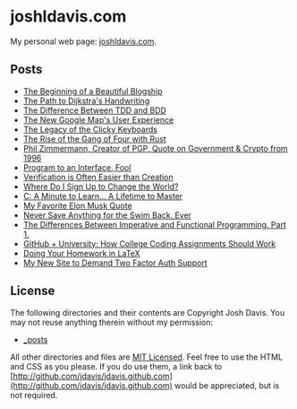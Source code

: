 joshldavis.com
==============

My personal web page: [joshldavis.com](http://joshldavis.com).

## Posts

- [The Beginning of a Beautiful Blogship][post1]
- [The Path to Dijkstra's Handwriting][post2]
- [The Difference Between TDD and BDD][post3]
- [The New Google Map's User Experience][post4]
- [The Legacy of the Clicky Keyboards][post5]
- [The Rise of the Gang of Four with Rust][post6]
- [Phil Zimmermann, Creator of PGP, Quote on Government & Crypto from 1996][post7]
- [Program to an Interface, Fool][post8]
- [Verification is Often Easier than Creation][post9]
- [Where Do I Sign Up to Change the World?][post10]
- [C: A Minute to Learn... A Lifetime to Master][post11]
- [My Favorite Elon Musk Quote][post12]
- [Never Save Anything for the Swim Back. Ever][post13]
- [The Differences Between Imperative and Functional Programming. Part 1.][post14]
- [GitHub + University: How College Coding Assignments Should Work][post15]
- [Doing Your Homework in LaTeX][post16]
- [My New Site to Demand Two Factor Auth Support][post17]

## License

The following directories and their contents are Copyright Josh Davis. You may
not reuse anything therein without my permission:

- [\_posts](_posts/)

All other directories and files are [MIT Licensed](LICENSE). Feel free to use
the HTML and CSS as you please. If you do use them, a link back to
[http://github.com/jdavis/jdavis.github.com](http://github.com/jdavis/jdavis.github.com)
would be appreciated, but is not required.

[post1]: http://joshldavis.com/2013/05/11/beginning-of-a-beautiful-blogship/
[post2]: http://joshldavis.com/2013/05/20/the-path-to-dijkstras-handwriting/
[post3]: http://joshldavis.com/2013/05/27/difference-between-tdd-and-bdd/
[post4]: http://joshldavis.com/2013/06/02/google-maps-new-user-experience/
[post5]: http://joshldavis.com/2013/06/09/the-legacy-of-the-clicky-keyboards/
[post6]: http://joshldavis.com/2013/06/16/the-rise-of-the-gang-of-four-with-rust/
[post7]: http://joshldavis.com/2013/06/22/phil-zimmerman-creator-of-pgp-quote-on-government-and-crypto-from-1996/
[post8]: http://joshldavis.com/2013/07/01/program-to-an-interface-fool/
[post9]: http://joshldavis.com/2013/07/07/verification-is-often-easier-than-creation/
[post10]: http://joshldavis.com/2013/07/17/where-do-i-sign-up-to-change-the-world/
[post11]: http://joshldavis.com/2013/07/24/c-a-minute-to-learn-a-lifetime-to-master/
[post12]: http://joshldavis.com/2013/08/11/my-favorite-elon-musk-quote/
[post13]: http://joshldavis.com/2013/08/31/never-save-anything-for-the-swim-back/
[post14]: http://joshldavis.com/2013/09/30/difference-between-imperative-and-functional-part-1/
[post15]: http://joshldavis.com/2014/01/19/github-university-how-college-assignments-should-work/
[post16]: http://joshldavis.com/2014/02/12/doing-your-homework-in-latex/
[post17]: http://joshldavis.com/2014/03/15/demand-two-factor-auth-support/
